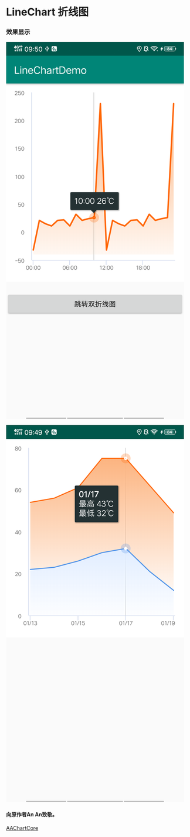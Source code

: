 # LineChart 折线图

### 效果显示

![Image](https://raw.githubusercontent.com/hunimeizi/LineChartDemo/master/image/sinale.png)

![Image](https://raw.githubusercontent.com/hunimeizi/LineChartDemo/master/image/double.png)

#### 向原作者An An致敬。

[AAChartCore](https://github.com/AAChartModel/AAChartCore)
